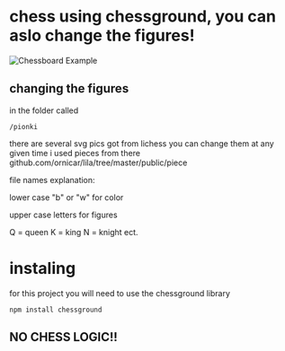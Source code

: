

# chess using chessground, you can aslo change the figures!

![Chessboard Example](https://user-images.githubusercontent.com/92518862/216472390-3020c2c1-bcc2-4311-9cb7-7a40bb75a7e1.png)

## changing the figures 
in the folder called
```
/pionki
```
there are several svg pics got from lichess you can change them at any given time i used pieces from there github.com/ornicar/lila/tree/master/public/piece

file names explanation:

lower case "b" or "w" for color

upper case letters for figures

Q = queen
K = king
N = knight
ect.


# instaling

for this project you will need to use the chessground library

```
npm install chessground
```

## NO CHESS LOGIC!!
